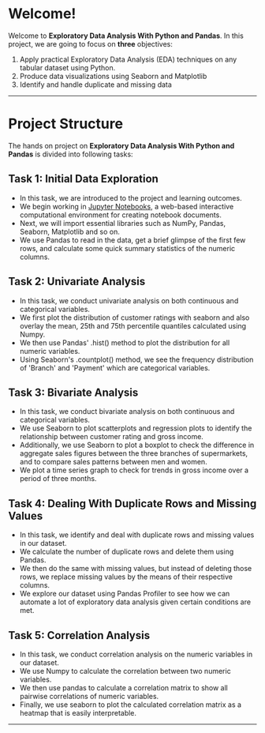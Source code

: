 # Welcome!

Welcome to **Exploratory Data Analysis With Python and Pandas**.
In this project, we are going to focus on **three** objectives:

1. Apply practical Exploratory Data Analysis (EDA) techniques on any tabular dataset using Python.    
2. Produce data visualizations using Seaborn and Matplotlib    
3. Identify and handle duplicate and missing data

***

# Project Structure

The hands on project on **Exploratory Data Analysis With Python and Pandas** is divided into following tasks:

## Task 1: Initial Data Exploration

- In this task, we are introduced to the project and learning outcomes.    
- We begin working in [Jupyter Notebooks](https://jupyter.org/), a web-based interactive computational environment for creating notebook documents.
- Next, we will import essential libraries such as NumPy, Pandas, Seaborn, Matplotlib and so on.
- We use Pandas to read in the data, get a brief glimpse of the first few rows, and calculate some quick summary statistics of the numeric columns.
    

## Task 2: Univariate Analysis

- In this task, we conduct univariate analysis on both continuous and categorical variables.
- We first plot the distribution of customer ratings with seaborn and also overlay the mean, 25th and 75th percentile quantiles calculated using Numpy.
- We then use Pandas' .hist() method to plot the distribution for all numeric variables.
- Using Seaborn's .countplot() method, we see the frequency distribution of 'Branch' and 'Payment' which are categorical variables.
    

## Task 3: Bivariate Analysis

- In this task, we conduct bivariate analysis on both continuous and categorical variables.
- We use Seaborn to plot scatterplots and regression plots to identify the relationship between customer rating and gross income.
- Additionally, we use Seaborn to plot a boxplot to check the difference in aggregate sales figures between the three branches of supermarkets, and to compare sales patterns between men and women.
- We plot a time series graph to check for trends in gross income over a period of three months.
    

## Task 4: Dealing With Duplicate Rows and Missing Values

- In this task, we identify and deal with duplicate rows and missing values in our dataset.
- We calculate the number of duplicate rows and delete them using Pandas.
- We then do the same with missing values, but instead of deleting those rows, we replace missing values by the means of their respective columns.
- We explore our dataset using Pandas Profiler to see how we can automate a lot of exploratory data analysis given certain conditions are met.
    

## Task 5: Correlation Analysis

- In this task, we conduct correlation analysis on the numeric variables in our dataset.
- We use Numpy to calculate the correlation between two numeric variables.
- We then use pandas to calculate a correlation matrix to show all pairwise correlations of numeric variables.
- Finally, we use seaborn to plot the calculated correlation matrix as a heatmap that is easily interpretable.

***
